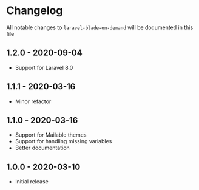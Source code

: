 # Changelog

All notable changes to `laravel-blade-on-demand` will be documented in this file

## 1.2.0 - 2020-09-04

- Support for Laravel 8.0

## 1.1.1 - 2020-03-16

- Minor refactor

## 1.1.0 - 2020-03-16

- Support for Mailable themes
- Support for handling missing variables
- Better documentation

## 1.0.0 - 2020-03-10

- Initial release
